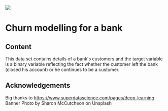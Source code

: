 ![](https://github.com/jads-nl/discover-projects/blob/main/bank-churn-modelling/banner-dollar-bills.jpg?raw=true)

# Churn modelling for a bank

## Content
This data set contains details of a bank's customers and the target variable is a binary variable reflecting the fact whether the customer left the bank (closed his account) or he continues to be a customer.

## Acknowledgements
Big thanks to https://www.superdatascience.com/pages/deep-learning
Banner Photo by Sharon McCutcheon on Unsplash
